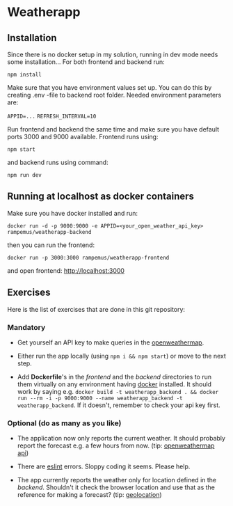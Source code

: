 # Weatherapp

## Installation

Since there is no docker setup in my solution, running in dev mode needs some installation... For both frontend and backend run:

`npm install`

Make sure that you have environment values set up. You can do this by creating .env -file to backend root folder. Needed environment parameters are:

`APPID=...`
`REFRESH_INTERVAL=10`

Run frontend and backend the same time and make sure you have default ports 3000 and 9000 available. Frontend runs using:

`npm start`

and backend runs using command:

`npm run dev`

## Running at localhost as docker containers

Make sure you have docker installed and run:

`docker run -d -p 9000:9000 -e APPID=<your_open_weather_api_key> rampemus/weatherapp-backend`

then you can run the frontend:

`docker run -p 3000:3000 rampemus/weatherapp-frontend`

and open frontend: [http://localhost:3000](http://localhost:3000)

## Exercises

Here is the list of exercises that are done in this git repository:

### Mandatory

* Get yourself an API key to make queries in the [openweathermap](http://openweathermap.org/).

* Either run the app locally (using `npm i && npm start`) or move to the next step.

* Add **Dockerfile**'s in the *frontend* and the *backend* directories to run them virtually on any environment having [docker](https://www.docker.com/) installed. It should work by saying e.g. `docker build -t weatherapp_backend . && docker run --rm -i -p 9000:9000 --name weatherapp_backend -t weatherapp_backend`. If it doesn't, remember to check your api key first.

### Optional (do as many as you like)

* The application now only reports the current weather. It should probably report the forecast e.g. a few hours from now. (tip: [openweathermap api](https://openweathermap.org/forecast5))

* There are [eslint](http://eslint.org/) errors. Sloppy coding it seems. Please help.

* The app currently reports the weather only for location defined in the *backend*. Shouldn't it check the browser location and use that as the reference for making a forecast? (tip: [geolocation](https://developer.mozilla.org/en-US/docs/Web/API/Geolocation/Using_geolocation))
